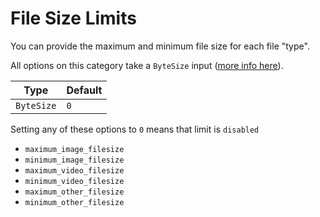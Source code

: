 # File Size Limits

You can provide the maximum and minimum file size for each file "type".

All options on this category take a `ByteSize` input ([more info here](../special_setting_types.mds#bytesize)).

| Type       | Default |
| ---------- | ------- |
| `ByteSize` | `0`     |

Setting any of these options to `0` means that limit is `disabled`

- `maximum_image_filesize`
- `minimum_image_filesize`
- `maximum_video_filesize`
- `minimum_video_filesize`
- `maximum_other_filesize`
- `minimum_other_filesize`
